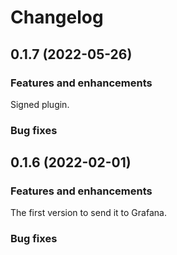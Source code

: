 # Changelog

## 0.1.7 (2022-05-26)

### Features and enhancements

Signed plugin.

### Bug fixes

## 0.1.6 (2022-02-01)

### Features and enhancements

The first version to send it to Grafana.
### Bug fixes
